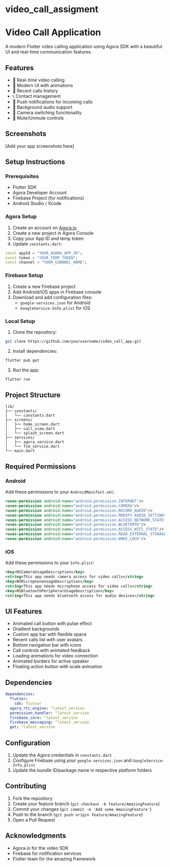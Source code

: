 # video_call_assigment

# Video Call Application

A modern Flutter video calling application using Agora SDK with a beautiful UI and real-time communication features.

## Features

- 🎥 Real-time video calling
- 🎨 Modern UI with animations
- 👥 Recent calls history
- 📞 Contact management
- 🔔 Push notifications for incoming calls
- 🎵 Background audio support
- 📱 Camera switching functionality
- 🎤 Mute/Unmute controls

## Screenshots

[Add your app screenshots here]

## Setup Instructions

### Prerequisites

- Flutter SDK
- Agora Developer Account
- Firebase Project (for notifications)
- Android Studio / Xcode

### Agora Setup

1. Create an account on [Agora.io](https://www.agora.io/)
2. Create a new project in Agora Console
3. Copy your App ID and temp token
4. Update `constants.dart`:

```dart
const appId = "YOUR_AGORA_APP_ID";
const token = "YOUR_TEMP_TOKEN";
const channel = "YOUR_CHANNEL_NAME";
```

### Firebase Setup

1. Create a new Firebase project
2. Add Android/iOS apps in Firebase console
3. Download and add configuration files:
   - `google-services.json` for Android
   - `GoogleService-Info.plist` for iOS

### Local Setup

1. Clone the repository:
```bash
git clone https://github.com/yourusername/video_call_app.git
```

2. Install dependencies:
```bash
flutter pub get
```

3. Run the app:
```bash
flutter run
```

## Project Structure

```
lib/
├── constants/
│   └── constants.dart
├── screens/
│   ├── home_screen.dart
│   ├── call_view.dart
│   └── splash_screen.dart
├── services/
│   ├── agora_service.dart
│   └── fcm_service.dart
└── main.dart
```

## Required Permissions

### Android
Add these permissions to your `AndroidManifest.xml`:

```xml
<uses-permission android:name="android.permission.INTERNET"/>
<uses-permission android:name="android.permission.CAMERA"/>
<uses-permission android:name="android.permission.RECORD_AUDIO"/>
<uses-permission android:name="android.permission.MODIFY_AUDIO_SETTINGS"/>
<uses-permission android:name="android.permission.ACCESS_NETWORK_STATE"/>
<uses-permission android:name="android.permission.BLUETOOTH"/>
<uses-permission android:name="android.permission.ACCESS_WIFI_STATE"/>
<uses-permission android:name="android.permission.READ_EXTERNAL_STORAGE"/>
<uses-permission android:name="android.permission.WAKE_LOCK"/>
```

### iOS
Add these permissions to your `Info.plist`:

```xml
<key>NSCameraUsageDescription</key>
<string>This app needs camera access for video calls</string>
<key>NSMicrophoneUsageDescription</key>
<string>This app needs microphone access for video calls</string>
<key>NSBluetoothPeripheralUsageDescription</key>
<string>This app needs bluetooth access for audio devices</string>
```

## UI Features

- Animated call button with pulse effect
- Gradient backgrounds
- Custom app bar with flexible space
- Recent calls list with user avatars
- Bottom navigation bar with icons
- Call controls with animated feedback
- Loading animations for video connection
- Animated borders for active speaker
- Floating action button with scale animation

## Dependencies

```yaml
dependencies:
  flutter:
    sdk: flutter
  agora_rtc_engine: ^latest_version
  permission_handler: ^latest_version
  firebase_core: ^latest_version
  firebase_messaging: ^latest_version
  get: ^latest_version
```

## Configuration

1. Update the Agora credentials in `constants.dart`
2. Configure Firebase using your `google-services.json` and `GoogleService-Info.plist`
3. Update the bundle ID/package name in respective platform folders

## Contributing

1. Fork the repository
2. Create your feature branch (`git checkout -b feature/AmazingFeature`)
3. Commit your changes (`git commit -m 'Add some AmazingFeature'`)
4. Push to the branch (`git push origin feature/AmazingFeature`)
5. Open a Pull Request


## Acknowledgments

- Agora.io for the video SDK
- Firebase for notification services
- Flutter team for the amazing framework

